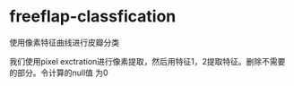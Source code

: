 # freeflap-classfication
使用像素特征曲线进行皮瓣分类

我们使用pixel exctration进行像素提取，然后用特征1，2提取特征。删除不需要的部分。令计算的null值
为0


